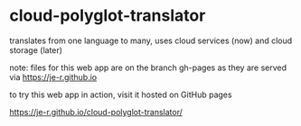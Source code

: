 # cloud-polyglot-translator

translates from one language to many, uses cloud services (now) and cloud storage (later)

note: files for this web app are on the branch gh-pages as they are served via https://je-r.github.io 

to try this web app in action, visit it hosted on GitHub pages

https://je-r.github.io/cloud-polyglot-translator/

